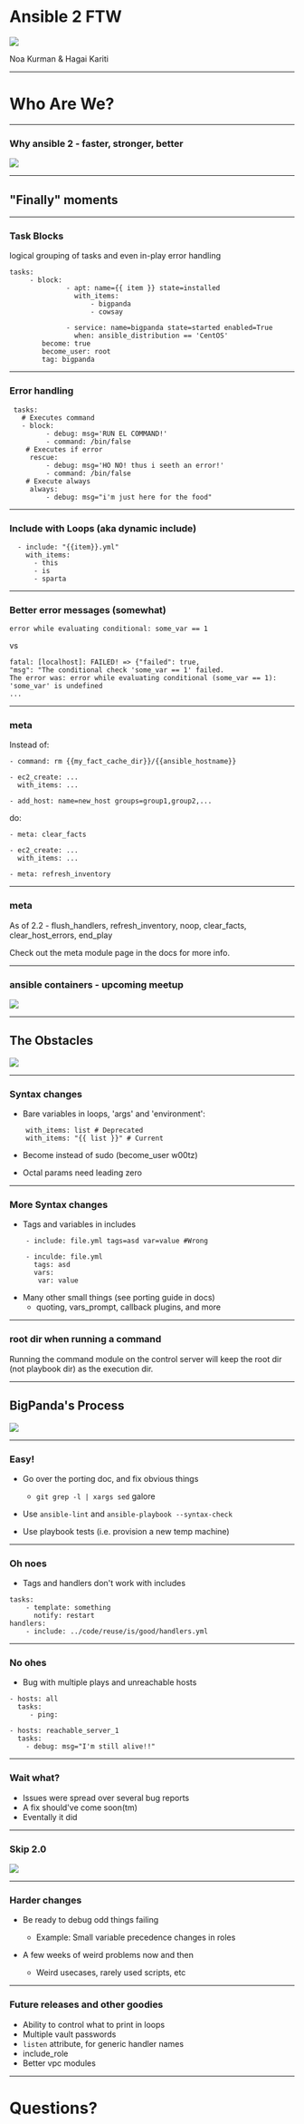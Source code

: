 # Ansible 2 FTW
![](./bigpanda_logo.png)

Noa  Kurman & Hagai Kariti

---

# Who Are We?

---

### Why ansible 2 - faster, stronger, better
![](giphy.gif)

---

## "Finally" moments

----

### Task Blocks

logical grouping of tasks and even in-play error handling

```
tasks:
     - block:
              - apt: name={{ item }} state=installed
                with_items:
                    - bigpanda
                    - cowsay
                                                            
              - service: name=bigpanda state=started enabled=True
                when: ansible_distribution == 'CentOS'
        become: true
        become_user: root
        tag: bigpanda
```

----

### Error handling

```
 tasks:
   # Executes command
   - block:
         - debug: msg='RUN EL COMMAND!'
         - command: /bin/false
    # Executes if error
     rescue:
         - debug: msg='HO NO! thus i seeth an error!'
         - command: /bin/false
    # Execute always
     always:
         - debug: msg="i'm just here for the food"
```

----

### Include with Loops (aka dynamic include)

```
  - include: "{{item}}.yml"
    with_items:
      - this
      - is
      - sparta
```

----

### Better error messages (somewhat)

```
error while evaluating conditional: some_var == 1
```

vs

```
fatal: [localhost]: FAILED! => {"failed": true,
"msg": "The conditional check 'some_var == 1' failed.
The error was: error while evaluating conditional (some_var == 1):
'some_var' is undefined
...
```

----

### meta

Instead of:

```
- command: rm {{my_fact_cache_dir}}/{{ansible_hostname}}

- ec2_create: ...
  with_items: ...

- add_host: name=new_host groups=group1,group2,...
```

do:

```
- meta: clear_facts

- ec2_create: ...
  with_items: ...

- meta: refresh_inventory
```

----

### meta

As of 2.2 - flush_handlers, refresh_inventory, noop, clear_facts, clear_host_errors, end_play

Check out the meta module page in the docs for more info.

----

### ansible containers - upcoming meetup 
![](excited.gif)

---

## The Obstacles
![](mad.gif)

----

### Syntax changes

* Bare variables in loops, 'args' and 'environment':
```
    with_items: list # Deprecated
    with_items: "{{ list }}" # Current
```

* Become instead of sudo (become_user w00tz)

* Octal params need leading zero

----

### More Syntax changes

* Tags and variables in includes

```
    - include: file.yml tags=asd var=value #Wrong

    - inculde: file.yml
      tags: asd
      vars:
       var: value
```

* Many other small things (see porting guide in docs)
    - quoting, vars_prompt, callback plugins, and more

----

### root dir when running a command 

 Running the command module on the control server will keep the root dir (not playbook dir) as the execution dir. 

---

## BigPanda's Process 
![](panda2.gif)

----

### Easy!

* Go over the porting doc, and fix obvious things
    * `git grep -l | xargs sed` galore

* Use `ansible-lint` and `ansible-playbook --syntax-check`

* Use playbook tests (i.e. provision a new temp machine)

----

### Oh noes

* Tags and handlers don't work with includes

```
tasks:
    - template: something
      notify: restart
handlers:
    - include: ../code/reuse/is/good/handlers.yml
```

----

### No ohes

* Bug with multiple plays and unreachable hosts

```
- hosts: all
  tasks:
     - ping:

- hosts: reachable_server_1
  tasks:
    - debug: msg="I'm still alive!!"
```

----

### Wait what?

* Issues were spread over several bug reports
* A fix should've come soon(tm)
* Eventally it did

----

### Skip 2.0

![](dont.gif)

----

### Harder changes

* Be ready to debug odd things failing
    * Example: Small variable precedence changes in roles

* A few weeks of weird problems now and then
    * Weird usecases, rarely used scripts, etc

---

### Future releases and other goodies

* Ability to control what to print in loops
* Multiple vault passwords
* `listen` attribute, for generic handler names
* include_role
* Better vpc modules

---

# Questions?
